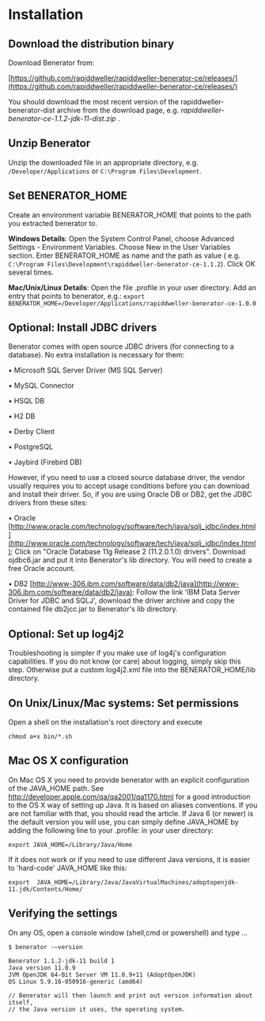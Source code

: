 # Installation

## Download the distribution binary

Download Benerator from: 

[https://github.com/rapiddweller/rapiddweller-benerator-ce/releases/](https://github.com/rapiddweller/rapiddweller-benerator-ce/releases/)

You should download the most recent version of the rapiddweller-benerator-dist archive from the download page, e.g.
_rapiddweller-benerator-ce-1.1.2-jdk-11-dist.zip_ .

## Unzip Benerator

Unzip the downloaded file in an appropriate directory, e.g. `/Developer/Applications` or `C:\Program Files\Development`.

## Set BENERATOR_HOME

Create an environment variable BENERATOR_HOME that points to the path you extracted benerator to.

**Windows Details**: Open the System Control Panel, choose Advanced Settings - Environment Variables. Choose New in the
User Variables section. Enter BENERATOR_HOME as name and the path as value (
e.g. `C:\Program Files\Development\rapiddweller-benerator-ce-1.1.2`). Click OK several times.

**Mac/Unix/Linux Details**: Open the file .profile in your user directory. Add an entry that points to benerator, e.g.:
`export BENERATOR_HOME=/Developer/Applications/rapiddweller-benerator-ce-1.0.0`

## Optional: Install JDBC drivers

Benerator comes with open source JDBC drivers (for connecting to a database). No extra installation is necessary for
them:

• Microsoft SQL Server Driver (MS SQL Server)

• MySQL Connector

• HSQL DB

• H2 DB

• Derby Client

• PostgreSQL

• Jaybird (Firebird DB)

However, if you need to use a closed source database driver, the vendor usually requires you to accept usage conditions before you can download and
install their driver. So, if you are using Oracle DB or DB2, get the JDBC drivers from these sites:

• Oracle [http://www.oracle.com/technology/software/tech/java/sqlj_jdbc/index.html](http://www.oracle.com/technology/software/tech/java/sqlj_jdbc/index.html): Click on "Oracle Database 11g Release 2 (11.2.0.1.0) drivers".
Download ojdbc6.jar and put it into Benerator's lib directory. You will need to create a free Oracle account.

• DB2 [http://www-306.ibm.com/software/data/db2/java](http://www-306.ibm.com/software/data/db2/java): Follow the link 'IBM Data Server Driver for JDBC and SQLJ', download the driver archive and
copy the contained file db2jcc.jar to Benerator's lib directory.

## Optional: Set up log4j2

Troubleshooting is simpler if you make use of log4j's configuration capabilities. If you do not know (or care) about logging, simply skip this step.
Otherwise put a custom log4j2.xml file into the BENERATOR_HOME/lib directory.

## On Unix/Linux/Mac systems: Set permissions

Open a shell on the installation's root directory and execute

```shell
chmod a+x bin/*.sh
```

## Mac OS X configuration

On Mac OS X you need to provide benerator with an explicit configuration of the JAVA_HOME path. See http://developer.apple.com/qa/qa2001/qa1170.html
for a good introduction to the OS X way of setting up Java. It is based on aliases conventions. If you are not familiar with that, you should read the
article. If Java 6 (or newer) is the default version you will use, you can simply define JAVA_HOME by adding the following line to your .profile: in
your user directory:

```shell
export JAVA_HOME=/Library/Java/Home
```

If it does not work or if you need to use different Java versions, it is easier to 'hard-code' JAVA_HOME like this:

```shell
export  JAVA_HOME=/Library/Java/JavaVirtualMachines/adoptopenjdk-11.jdk/Contents/Home/ 
```

## Verifying the settings

On any OS, open a console window (shell,cmd or powershell) and type ...

<div class="termy">

```shell
$ benerator -–version

Benerator 1.1.2-jdk-11 build 1
Java version 11.0.9
JVM OpenJDK 64-Bit Server VM 11.0.9+11 (AdoptOpenJDK)
OS Linux 5.9.16-050916-generic (amd64)

// Benerator will then launch and print out version information about itself, 
// the Java version it uses, the operating system.
```

</div>


